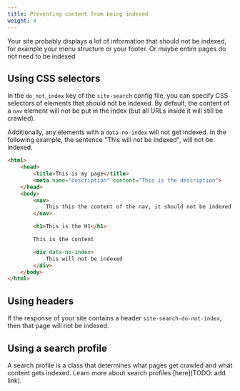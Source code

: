 ```yaml
---
title: Preventing content from being indexed
weight: 4
---
```


Your site probably displays a lot of information that should not be indexed, for example your menu structure or your footer. Or maybe entire pages do not need to be indexed

## Using CSS selectors

In the `do_not_index` key of the `site-search` config file, you can specify CSS selectors of elements that should not be indexed. By default, the content of a `nav` element will not be put in the index (but all URLs inside it will still be crawled).

Additionally, any elements with a `data-no-index` will not get indexed. In the following example, the sentence "This will not be indexed", will not be indexed.

```html
<html>
    <head>
        <title>This is my page</title>
        <meta name="description" content="This is the description">
    </head>
    <body>
        <nav>
            This this the content of the nav, it should not be indexed
        </nav>

        <h1>This is the H1</h1>

        This is the content

        <div data-no-index>
            This will not be indexed
        </div>
    </body>
</html>
```

## Using headers

If the response of your site contains a header `site-search-do-not-index`, then that page will not be indexed.

## Using a search profile

A search profile is a class that determines what pages get crawled and what content gets indexed. Learn more about search profiles [here](TODO: add link).
